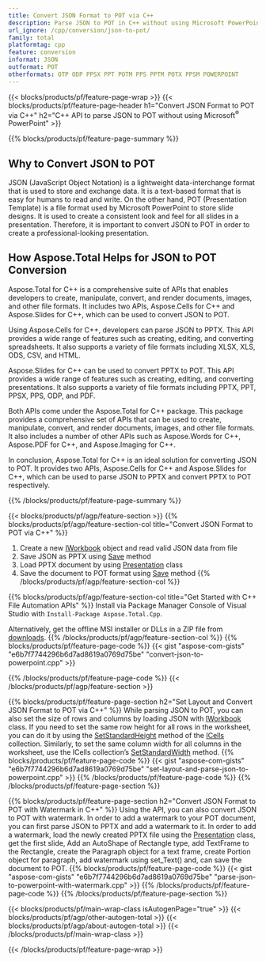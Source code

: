 ```yaml
---
title: Convert JSON Format to POT via C++ 
description: Parse JSON to POT in C++ without using Microsoft PowerPoint
url_ignore: /cpp/conversion/json-to-pot/
family: total
platformtag: cpp
feature: conversion
informat: JSON
outformat: POT
otherformats: OTP ODP PPSX PPT POTM PPS PPTM POTX PPSM POWERPOINT
---
```

{{< blocks/products/pf/feature-page-wrap >}}
{{< blocks/products/pf/feature-page-header h1="Convert JSON Format to POT via C++" h2="C++ API to parse JSON to POT without using Microsoft<sup>&reg;</sup> PowerPoint" >}}

{{% blocks/products/pf/feature-page-summary %}}


<h2>Why to Convert JSON to POT</h2>

JSON (JavaScript Object Notation) is a lightweight data-interchange format that is used to store and exchange data. It is a text-based format that is easy for humans to read and write. On the other hand, POT (Presentation Template) is a file format used by Microsoft PowerPoint to store slide designs. It is used to create a consistent look and feel for all slides in a presentation. Therefore, it is important to convert JSON to POT in order to create a professional-looking presentation.

<h2>How Aspose.Total Helps for JSON to POT Conversion</h2>

Aspose.Total for C++ is a comprehensive suite of APIs that enables developers to create, manipulate, convert, and render documents, images, and other file formats. It includes two APIs, Aspose.Cells for C++ and Aspose.Slides for C++, which can be used to convert JSON to POT. 

Using Aspose.Cells for C++, developers can parse JSON to PPTX. This API provides a wide range of features such as creating, editing, and converting spreadsheets. It also supports a variety of file formats including XLSX, XLS, ODS, CSV, and HTML.

Aspose.Slides for C++ can be used to convert PPTX to POT. This API provides a wide range of features such as creating, editing, and converting presentations. It also supports a variety of file formats including PPTX, PPT, PPSX, PPS, ODP, and PDF.

Both APIs come under the Aspose.Total for C++ package. This package provides a comprehensive set of APIs that can be used to create, manipulate, convert, and render documents, images, and other file formats. It also includes a number of other APIs such as Aspose.Words for C++, Aspose.PDF for C++, and Aspose.Imaging for C++. 

In conclusion, Aspose.Total for C++ is an ideal solution for converting JSON to POT. It provides two APIs, Aspose.Cells for C++ and Aspose.Slides for C++, which can be used to parse JSON to PPTX and convert PPTX to POT respectively.

{{% /blocks/products/pf/feature-page-summary  %}}

{{< blocks/products/pf/agp/feature-section >}}
{{% blocks/products/pf/agp/feature-section-col title="Convert JSON Format to POT via C++" %}}
1. Create a new [IWorkbook](https://reference.aspose.com/cells/cpp/class/aspose.cells.i_workbook) object and read valid JSON data from file
2. Save JSON as PPTX using [Save](https://reference.aspose.com/cells/cpp/class/aspose.cells.i_workbook#a9460f52a2dec8f4bf623a4905167d997) method
3. Load PPTX document by using [Presentation](https://reference.aspose.com/slides/cpp/class/aspose.slides.presentation) class 
4. Save the document to POT format using [Save](https://reference.aspose.com/slides/cpp/class/aspose.slides.presentation#afcd59ec697bf05c10f78c3869de2ec9e) method
{{% /blocks/products/pf/agp/feature-section-col %}}

{{% blocks/products/pf/agp/feature-section-col title="Get Started with C++ File Automation APIs" %}}
Install via Package Manager Console of Visual Studio with ```Install-Package Aspose.Total.Cpp```.

Alternatively, get the offline MSI installer or DLLs in a ZIP file from [downloads](https://releases.aspose.com/total/cpp).
{{% /blocks/products/pf/agp/feature-section-col %}}
{{% blocks/products/pf/feature-page-code %}}
{{< gist "aspose-com-gists" "e6b7f7744296b6d7ad8619a0769d75be" "convert-json-to-powerpoint.cpp" >}}

{{% /blocks/products/pf/feature-page-code %}}
{{< /blocks/products/pf/agp/feature-section >}}

{{% blocks/products/pf/feature-page-section  h2="Set Layout and Convert JSON Format to POT via C++" %}}
While parsing JSON to POT, you can also set the size of rows and columns by loading JSON with [IWorkbook](https://reference.aspose.com/cells/cpp/class/aspose.cells.i_workbook) class. If you need to set the same row height for all rows in the worksheet, you can do it by using the [SetStandardHeight](https://reference.aspose.com/cells/cpp/class/aspose.cells.i_cell#a0b79a3163e2b601aa1b6a6a1e3f1467f) method of the [ICells](https://reference.aspose.com/cells/cpp/class/aspose.cells.i_cell) collection. Similarly, to set the same column width for all columns in the worksheet, use the ICells collection’s [SetStandardWidth](https://reference.aspose.com/cells/cpp/class/aspose.cells.i_cell#a48f5dbccc3bf4bb9e6e882094b500bd7) method.
{{% blocks/products/pf/feature-page-code %}}
{{< gist "aspose-com-gists" "e6b7f7744296b6d7ad8619a0769d75be" "set-layout-and-parse-json-to-powerpoint.cpp" >}}
{{% /blocks/products/pf/feature-page-code  %}}
{{% /blocks/products/pf/feature-page-section %}}

{{% blocks/products/pf/feature-page-section  h2="Convert JSON Format to POT with Watermark in C++" %}}
Using the API, you can also convert JSON to POT with watermark. In order to add a watermark to your POT document, you can first parse JSON to PPTX and add a watermark to it. In order to add a watermark, load the newly created PPTX file using the [Presentation](https://reference.aspose.com/slides/cpp/class/aspose.slides.presentation) class, get the first slide, Add an AutoShape of Rectangle type, add TextFrame to the Rectangle, create the Paragraph object for a text frame, create Portion object for paragraph, add watermark using set_Text() and, can save the document to POT.
{{% blocks/products/pf/feature-page-code %}}
{{< gist "aspose-com-gists" "e6b7f7744296b6d7ad8619a0769d75be" "parse-json-to-powerpoint-with-watermark.cpp" >}}
{{% /blocks/products/pf/feature-page-code  %}}
{{% /blocks/products/pf/feature-page-section %}}

{{< blocks/products/pf/main-wrap-class isAutogenPage="true" >}}
{{< blocks/products/pf/agp/other-autogen-total >}}
{{< blocks/products/pf/agp/about-autogen-total >}}
{{< /blocks/products/pf/main-wrap-class >}}

{{< /blocks/products/pf/feature-page-wrap >}}
